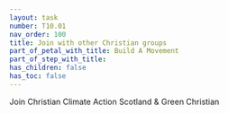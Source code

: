 ```yaml
---
layout: task
number: T10.01
nav_order: 100
title: Join with other Christian groups
part_of_petal_with_title: Build A Movement
part_of_step_with_title: 
has_children: false
has_toc: false
---
```


Join Christian Climate Action Scotland & Green Christian
